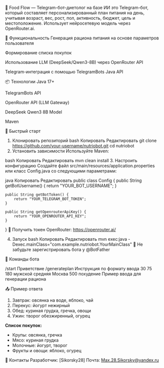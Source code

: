 🥗 Food Flow — Telegram-бот-диетолог на базе ИИ 
это Telegram-бот, который составляет персонализированный план питания на день, учитывая возраст, вес, рост, пол, активность, бюджет, цель и местоположение. Использует нейросетевую модель через OpenRouter.ai.

🔧 Функциональность
Генерация рациона питания на основе параметров пользователя

Формирование списка покупок

Использование LLM (DeepSeek/Qwen3-8B) через OpenRouter API

Telegram-интеграция с помощью TelegramBots Java API

📦 Технологии
Java 17+

TelegramBots API

OpenRouter API (LLM Gateway)

DeepSeek Qwen3 8B Model

Maven

🚀 Быстрый старт
1. Клонировать репозиторий
   bash
   Копировать
   Редактировать
   git clone https://github.com/your-username/nutriobot.git
   cd nutriobot
2. Установить зависимости
   Используйте Maven:

bash
Копировать
Редактировать
mvn clean install
3. Настроить конфигурацию
   Создайте файл src/main/resources/application.properties или класс Config.java со следующими параметрами:

java
Копировать
Редактировать
public class Config {
public String getBotUsername() {
return "YOUR_BOT_USERNAME";
}

    public String getBotToken() {
        return "YOUR_TELEGRAM_BOT_TOKEN";
    }

    public String getOpenrouterApiKey() {
        return "YOUR_OPENROUTER_API_KEY";
    }
}
🔑 Получить токен OpenRouter: https://openrouter.ai/

4. Запуск
   bash
   Копировать
   Редактировать
   mvn exec:java -Dexec.mainClass="com.example.nutriobot.YourMainClass"
   📌 Не забудьте зарегистрировать бота у @BotFather

💬 Команды бота

/start	Приветствие
/generateplan	Инструкция по формату ввода
30 75 180 мужской средняя Москва 500 похудение	Пример ввода для генерации рациона

📤 Пример ответа

1. Завтрак: овсянка на воде, яблоко, чай
2. Перекус: йогурт нежирный
3. Обед: куриная грудка, гречка, овощи
4. Ужин: творог обезжиренный, огурец

**Список покупок:**
- Крупы: овсянка, гречка
- Мясо: куриная грудка
- Молочные: йогурт, творог
- Фрукты и овощи: яблоко, огурец
 

🤝 Контакты
Разработчик: [Sikorsky28]
Почта: Max.28.Sikorsky@yandex.ru